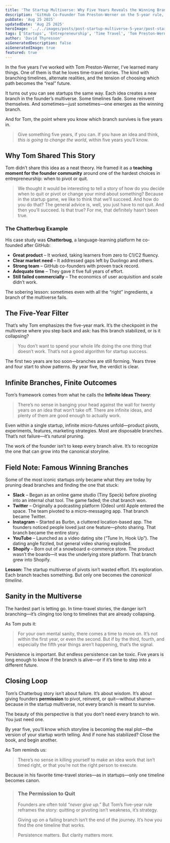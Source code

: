 ```yaml
---
title: 'The Startup Multiverse: Why Five Years Reveals the Winning Branch'
description: 'GitHub Co-Founder Tom Preston-Werner on the 5-year rule, pivots, and finding the winning branch in the startup multiverse.'
pubDate: 'Aug 25 2025'
updatedDate: 'Aug 25 2025'
heroImage: '../../images/posts/post-startup-multiverse-5-year/post-startup-multiverse-5-year-hero.png'
tags: ['Startups', 'Entrepreneurship', 'Time Travel', 'Tom Preston-Werner']
author: 'David Thyresson'
aiGeneratedDescription: false
aiGeneratedImage: true
featured: true
---
```


In the five years I’ve worked with Tom Preston-Werner, I’ve learned many things. One of them is that he loves time-travel stories. The kind with branching timelines, alternate realities, and the tension of choosing which path becomes the “real” future.

It turns out you can see startups the same way. Each idea creates a new branch in the founder’s multiverse. Some timelines fade. Some reinvent themselves. And sometimes—just sometimes—one emerges as the winning branch.

And for Tom, the point where you know which branch survives is five years in.

> Give something five years, if you can. If you have an idea and think, _this is going to change the world_, within five years you’ll know.

## Why Tom Shared This Story

Tom didn’t share this idea as a neat theory. He framed it as a **teaching moment for the founder community** around one of the hardest choices in entrepreneurship: when to pivot or quit.

> We thought it would be interesting to tell a story of how do you decide when to quit or pivot or change your mind about something? Because in the startup game, we like to think that we’ll succeed. And how do you do that? The general advice is, well, you just have to not quit. And then you’ll succeed. Is that true? For me, that definitely hasn’t been true.

### The Chatterbug Example

His case study was **Chatterbug**, a language-learning platform he co-founded after GitHub:

- **Great product** – It worked, taking learners from zero to C1/C2 fluency.
- **Clear market need** – It addressed gaps left by Duolingo and others.
- **Strong team** – GitHub co-founders with proven track record.
- **Adequate time** – They gave it five full years of effort.
- **Still failed commercially** – The economics of user acquisition and scale didn’t work.

The sobering lesson: sometimes even with all the “right” ingredients, a branch of the multiverse fails.

## The Five-Year Filter

That’s why Tom emphasizes the five-year mark. It’s the checkpoint in the multiverse where you step back and ask: has this branch stabilized, or is it collapsing?

> You don’t want to spend your whole life doing the one thing that doesn’t work. That’s not a good algorithm for startup success.

The first two years are too soon—branches are still forming. Years three and four start to show patterns. By year five, the verdict is clear.

## Infinite Branches, Finite Outcomes

Tom’s framework comes from what he calls the **Infinite Ideas Theory**:

> There’s no sense in banging your head against the wall for twenty years on an idea that won’t take off. There are infinite ideas, and plenty of them are good enough to actually work.

Even within a single startup, infinite micro-futures unfold—product pivots, experiments, features, marketing strategies. Most are disposable branches. That’s not failure—it’s natural pruning.

The work of the founder isn’t to keep every branch alive. It’s to recognize the one that can grow into the canonical storyline.

## Field Note: Famous Winning Branches

Some of the most iconic startups only became what they are today by pruning dead branches and finding the one that stuck:

- **Slack** – Began as an online game studio (Tiny Speck) before pivoting into an internal chat tool. The game faded; the chat branch won.
- **Twitter** – Originally a podcasting platform (Odeo) until Apple entered the space. The team pivoted to a micro-messaging app. That branch became Twitter.
- **Instagram** – Started as Burbn, a cluttered location-based app. The founders noticed people loved just one feature—photo sharing. That branch became the entire story.
- **YouTube** – Launched as a video dating site (“Tune In, Hook Up”). The dating angle fizzled, but general video sharing exploded.
- **Shopify** – Born out of a snowboard e-commerce store. The product wasn’t the boards—it was the underlying store platform. That branch grew into Shopify.

**Lesson:** The startup multiverse of pivots isn’t wasted effort. It’s exploration. Each branch teaches something. But only one becomes the _canonical timeline_.

## Sanity in the Multiverse

The hardest part is letting go. In time-travel stories, the danger isn’t branching—it’s clinging too long to timelines that are already collapsing.

As Tom puts it:

> For your own mental sanity, there comes a time to move on. It’s not within the first year, or even the second. But if by the third, fourth, and especially the fifth year things aren’t happening, that’s the signal.

Persistence is important. But endless persistence can be toxic. Five years is long enough to know if the branch is alive—or if it’s time to step into a different future.

## Closing Loop

Tom’s Chatterbug story isn’t about failure. It’s about wisdom. It’s about giving founders **permission** to pivot, reinvent, or quit—without shame—because in the startup multiverse, not every branch is meant to survive.

The beauty of this perspective is that you don’t need every branch to win. You just need one.

By year five, you’ll know which storyline is becoming the real plot—the version of your startup worth telling. And if none has stabilized? Close the book, and begin another.

As Tom reminds us:

> There’s no sense in killing yourself to make an idea work that isn’t timed right, or that you’re not the right person to execute.

Because in his favorite time-travel stories—as in startups—only one timeline becomes canon.

> ### The Permission to Quit
>
> Founders are often told _“never give up.”_ But Tom’s five-year rule reframes the story: quitting or pivoting isn’t weakness, it’s strategy.
>
> Giving up on a failing branch isn’t the end of the journey. It’s how you find the one timeline that works.
>
> Persistence matters. But clarity matters more.
